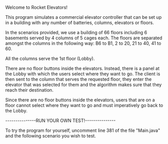 Welcome to Rocket Elevators!

This program simulates a commercial elevator controller that can be set up in a building with any number of batteries, columns, elevators or floors.

In the scenarios provided, we use a building of 66 floors including 6 basements served by 4 columns of 5 cages each. The floors are separated amongst the columns in the following way: B6 to B1, 2 to 20, 21 to 40, 41 to 60.

All the columns serve the 1st floor (Lobby). 

There are no floor buttons inside the elevators. Instead, there is a panel at the Lobby with which the users select where they want to go.
The client is then sent to the column that serves the requested floor, they enter the elevator that was selected for them and the algorithm makes sure that they reach their destination.

Since there are no floor buttons inside the elevators, users that are on a floor cannot select where they want to go and must imperatively go back to the Lobby.

---------------RUN YOUR OWN TEST!---------------

To try the program for yourself, uncomment line 381 of the file "Main.java" and the following scenario you wish to test.
